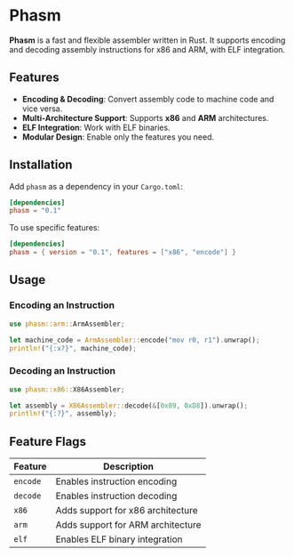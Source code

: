 # Phasm

**Phasm** is a fast and flexible assembler written in Rust.
It supports encoding and decoding assembly instructions for x86 and ARM, with ELF integration.


## Features

- **Encoding & Decoding**: Convert assembly code to machine code and vice versa.
- **Multi-Architecture Support**: Supports **x86** and **ARM** architectures.
- **ELF Integration**: Work with ELF binaries.
- **Modular Design**: Enable only the features you need.


## Installation

Add `phasm` as a dependency in your `Cargo.toml`:

```toml
[dependencies]
phasm = "0.1"
```

To use specific features:

```toml
[dependencies]
phasm = { version = "0.1", features = ["x86", "encode"] }
```


## Usage

### Encoding an Instruction

```rust
use phasm::arm::ArmAssembler;

let machine_code = ArmAssembler::encode("mov r0, r1").unwrap();
println!("{:x?}", machine_code);
```

### Decoding an Instruction

```rust
use phasm::x86::X86Assembler;

let assembly = X86Assembler::decode(&[0x89, 0xD8]).unwrap();
println!("{:?}", assembly);
```


## Feature Flags

|  Feature   |  Description                        |
|------------|-------------------------------------|
|  `encode`  |  Enables instruction encoding       |
|  `decode`  |  Enables instruction decoding       |
|  `x86`     |  Adds support for x86 architecture  |
|  `arm`     |  Adds support for ARM architecture  |
|  `elf`     |  Enables ELF binary integration     |
